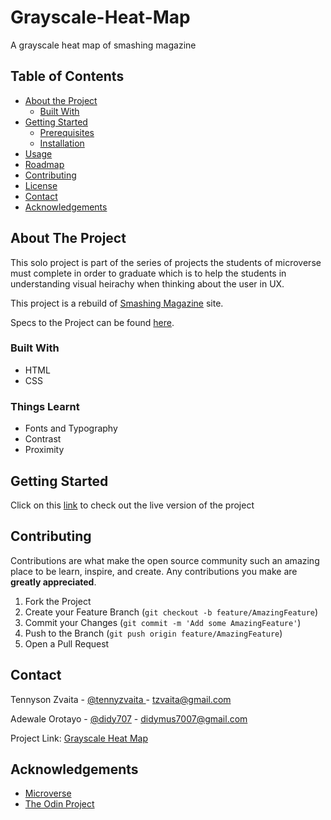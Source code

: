 # Grayscale-Heat-Map
A grayscale heat map of smashing magazine

## Table of Contents

* [About the Project](#about-the-project)
  * [Built With](#built-with)
* [Getting Started](#getting-started)
  * [Prerequisites](#prerequisites)
  * [Installation](#installation)
* [Usage](#usage)
* [Roadmap](#roadmap)
* [Contributing](#contributing)
* [License](#license)
* [Contact](#contact)
* [Acknowledgements](#acknowledgements)



<!-- ABOUT THE PROJECT -->
## About The Project

This solo project is part of the series of projects the students of microverse must complete in order to graduate which is to help the students in understanding visual heirachy when thinking about the user in UX.

This project is a rebuild of [Smashing Magazine](https://www.smashingmagazine.com/) site.

Specs to the Project can be found [here](https://www.theodinproject.com/courses/html5-and-css3/lessons/design-teardown).

### Built With

* HTML
* CSS

### Things Learnt

* Fonts and Typography
* Contrast  
* Proximity



<!-- GETTING STARTED -->
## Getting Started

Click on this [link](https://raw.githack.com/didymus707/Grayscale-Heat-Map/contents/index.html) to check out the live version of the project


<!-- CONTRIBUTING -->
## Contributing

Contributions are what make the open source community such an amazing place to be learn, inspire, and create. Any contributions you make are **greatly appreciated**.

1. Fork the Project
2. Create your Feature Branch (`git checkout -b feature/AmazingFeature`)
3. Commit your Changes (`git commit -m 'Add some AmazingFeature'`)
4. Push to the Branch (`git push origin feature/AmazingFeature`)
5. Open a Pull Request


<!-- CONTACT -->
## Contact

Tennyson Zvaita - [@tennyzvaita
](https://twitter.com/tennyzvaita) - tzvaita@gmail.com

Adewale Orotayo - [@didy707](https://twitter.com/didy707) - didymus7007@gmail.com

Project Link: [Grayscale Heat Map](https://github.com/didymus707/Grayscale-Heat-Map/tree/contents)



<!-- ACKNOWLEDGEMENTS -->
## Acknowledgements
* [Microverse](https://www.microverse.org/)
* [The Odin Project](https://www.theodinproject.com/)
